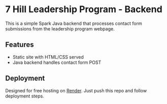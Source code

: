 # 7 Hill Leadership Program - Backend

This is a simple Spark Java backend that processes contact form submissions from the leadership program webpage.

## Features
- Static site with HTML/CSS served
- Java backend handles contact form POST

## Deployment
Designed for free hosting on [Render](https://render.com). Just push this repo and follow deployment steps.
